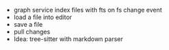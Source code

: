 - graph service index files with fts on fs change event
- load a file into editor
- save a file
- pull changes
- Idea: tree-sitter with markdown parser
